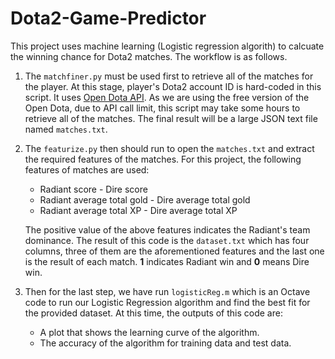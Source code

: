 # Dota2-Game-Predictor
This project uses machine learning (Logistic regression algorith) to calcuate the winning chance for Dota2 matches. The workflow is as follows.

1. The `matchfiner.py` must be used first to retrieve all of the matches for the player. At this stage, player's Dota2 account ID is hard-coded in this script. It uses [Open Dota API](https://www.opendota.com/). As we are using the free version of the Open Dota, due to API call limit, this script may take some hours to retrieve all of the matches. The final result will be a large JSON text file named `matches.txt`.

2. The `featurize.py` then should run to open the  `matches.txt` and extract the required features of the matches. For this project, the following features of matches are used:
    * Radiant score - Dire score
    * Radiant average total gold - Dire average total gold
    * Radiant average total XP - Dire average total XP
    
    The positive value of the above features indicates the Radiant's team dominance. The result of this code is the `dataset.txt` which has four columns, three of them are the aforementioned features and the last one is the result of each match. __1__ indicates Radiant win and __0__ means Dire win.
3. Then for the last step, we have run `logisticReg.m` which is an Octave code to run our Logistic Regression algorithm and find the best fit for the provided dataset. At this time, the outputs of this code are:
    * A plot that shows the learning curve of the algorithm.
    * The accuracy of the algorithm for training data and test data.

